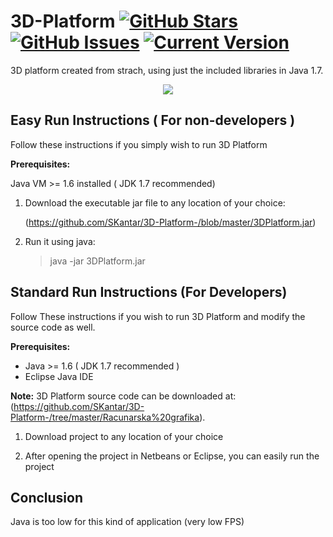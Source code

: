 # 3D-Platform [![GitHub Stars](https://img.shields.io/github/stars/SKantar/3D-Platform-.svg)](https://github.com/SKantar/3D-Platform-/stargazers) [![GitHub Issues](https://img.shields.io/github/issues/SKantar/3D-Platform-.svg)](https://github.com/SKantar/3D-Platform-/issues) [![Current Version](https://img.shields.io/badge/version-1.0.0-green.svg)](https://github.com/SKantar/3D-Platform-)

3D platform created from strach, using just the included libraries in Java 1.7.

<p align="center">
  <a name="top" href="#"><img src="anim.gif"></a>
</p>

## Easy Run Instructions ( For non-developers )

Follow these instructions if you simply wish to run 3D Platform

**Prerequisites:** 

Java VM >= 1.6 installed ( JDK 1.7 recommended)

1. Download the executable jar file to any location of your choice:

    (https://github.com/SKantar/3D-Platform-/blob/master/3DPlatform.jar)

2. Run it using java:

    > java -jar 3DPlatform.jar

##  Standard Run Instructions (For Developers)

Follow These instructions if you wish to run 3D Platform and modify the source code
as well.

**Prerequisites:**

* Java >= 1.6 ( JDK 1.7 recommended )
* Eclipse Java IDE

**Note:** 3D Platform source code can be downloaded at: (https://github.com/SKantar/3D-Platform-/tree/master/Racunarska%20grafika).

1. Download project to any location of your choice

2. After opening the project in Netbeans or Eclipse, you can easily run the project

## Conclusion

Java is too low for this kind of application (very low FPS)
